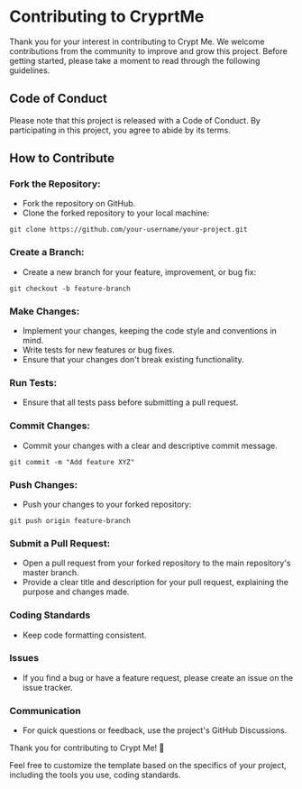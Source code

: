 # Contributing to CryprtMe
Thank you for your interest in contributing to Crypt Me. We welcome contributions from the community to improve and grow this project. Before getting started, please take a moment to read through the following guidelines.

## Code of Conduct
Please note that this project is released with a Code of Conduct. By participating in this project, you agree to abide by its terms.

## How to Contribute
### Fork the Repository:

- Fork the repository on GitHub.
- Clone the forked repository to your local machine:
```
git clone https://github.com/your-username/your-project.git
```
### Create a Branch:

- Create a new branch for your feature, improvement, or bug fix:
```
git checkout -b feature-branch
```
### Make Changes:

- Implement your changes, keeping the code style and conventions in mind.
- Write tests for new features or bug fixes.
- Ensure that your changes don't break existing functionality.
### Run Tests:

- Ensure that all tests pass before submitting a pull request.
### Commit Changes:

- Commit your changes with a clear and descriptive commit message.
```
git commit -m "Add feature XYZ"
```
### Push Changes:

- Push your changes to your forked repository:
```
git push origin feature-branch
```
### Submit a Pull Request:

- Open a pull request from your forked repository to the main repository's master branch.
- Provide a clear title and description for your pull request, explaining the purpose and changes made.
### Coding Standards
- Keep code formatting consistent.
### Issues
- If you find a bug or have a feature request, please create an issue on the issue tracker.
### Communication
- For quick questions or feedback, use the project's GitHub Discussions.


Thank you for contributing to Crypt Me! 🎉

Feel free to customize the template based on the specifics of your project, including the tools you use, coding standards.
